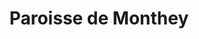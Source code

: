 ---
title: Paroisse de Monthey
name: Monthey
site: https://monthey.erev.ch/
territoire:
- Champéry
- Collombey-Muraz
- Massongex
- Monthey
- Troistorrents
- Val-d’Illiez
NPA:
- 1868
- 1869
- 1872
- 1873
- 1874
- 1875
- 1893
meta:
- Barme
- Champoussin
- Chemex
- Chenarlier
- Collombey
- Collombey-le-Grand
- Croix-du-Nant
- Daviaz
- Illarsaz
- Les Crosets
- Les Giettes
- Les Ilettes
- Les Neyres
- Morgins
- Muraz
- Planachaux
- Propéraz
- Vers-Ensier
---